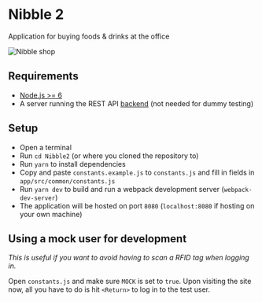 # Nibble 2

Application for buying foods &amp; drinks at the office


![Nibble shop](http://i.imgur.com/1ItEFrd.png "Main shop view")

## Requirements
- [Node.js >= 6](https://nodejs.org/en/)
- A server running the REST API [backend](https://github.com/dotKom/onlineweb4/tree/develop/apps/shop) (not needed for dummy testing)

## Setup
- Open a terminal
- Run `cd Nibble2` (or where you cloned the repository to)
- Run `yarn` to install dependencies
- Copy and paste `constants.example.js` to `constants.js` and fill in fields in `app/src/common/constants.js`
- Run `yarn dev` to build and run a webpack development server
    (`webpack-dev-server`)
- The application will be hosted on port `8080` (`localhost:8080` if hosting on
    your own machine)

## Using a mock user for development

_This is useful if you want to avoid having to scan a RFID tag when logging in._

Open `constants.js` and make sure `MOCK` is set to `true`. Upon visiting the site now, all you have to do is hit `<Return>` to log in to the test user.
